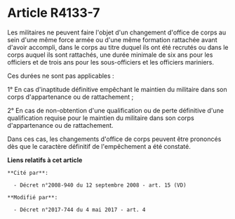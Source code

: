 # Article R4133-7

Les militaires ne peuvent faire l'objet d'un changement d'office de corps au sein d'une même force armée ou d'une même
formation rattachée avant d'avoir accompli, dans le corps au titre duquel ils ont été recrutés ou dans le corps auquel ils
sont rattachés, une durée minimale de six ans pour les officiers et de trois ans pour les sous-officiers et les officiers
mariniers.

Ces durées ne sont pas applicables :

1° En cas d'inaptitude définitive empêchant le maintien du militaire dans son corps d'appartenance ou de rattachement ;

2° En cas de non-obtention d'une qualification ou de perte définitive d'une qualification requise pour le maintien du
militaire dans son corps d'appartenance ou de rattachement.

Dans ces cas, les changements d'office de corps peuvent être prononcés dès que le caractère définitif de l'empêchement a été
constaté.

**Liens relatifs à cet article**

	**Cité par**:

	  - Décret n°2008-940 du 12 septembre 2008 - art. 15 (VD)

	**Modifié par**:

	  - Décret n°2017-744 du 4 mai 2017 - art. 4
